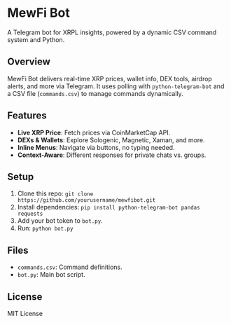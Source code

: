# MewFi Bot
A Telegram bot for XRPL insights, powered by a dynamic CSV command system and Python.

## Overview
MewFi Bot delivers real-time XRP prices, wallet info, DEX tools, airdrop alerts, and more via Telegram. It uses polling with `python-telegram-bot` and a CSV file (`commands.csv`) to manage commands dynamically.

## Features
- **Live XRP Price**: Fetch prices via CoinMarketCap API.
- **DEXs & Wallets**: Explore Sologenic, Magnetic, Xaman, and more.
- **Inline Menus**: Navigate via buttons, no typing needed.
- **Context-Aware**: Different responses for private chats vs. groups.

## Setup
1. Clone this repo: `git clone https://github.com/yourusername/mewfibot.git`
2. Install dependencies: `pip install python-telegram-bot pandas requests`
3. Add your bot token to `bot.py`.
4. Run: `python bot.py`

## Files
- `commands.csv`: Command definitions.
- `bot.py`: Main bot script.

## License
MIT License
